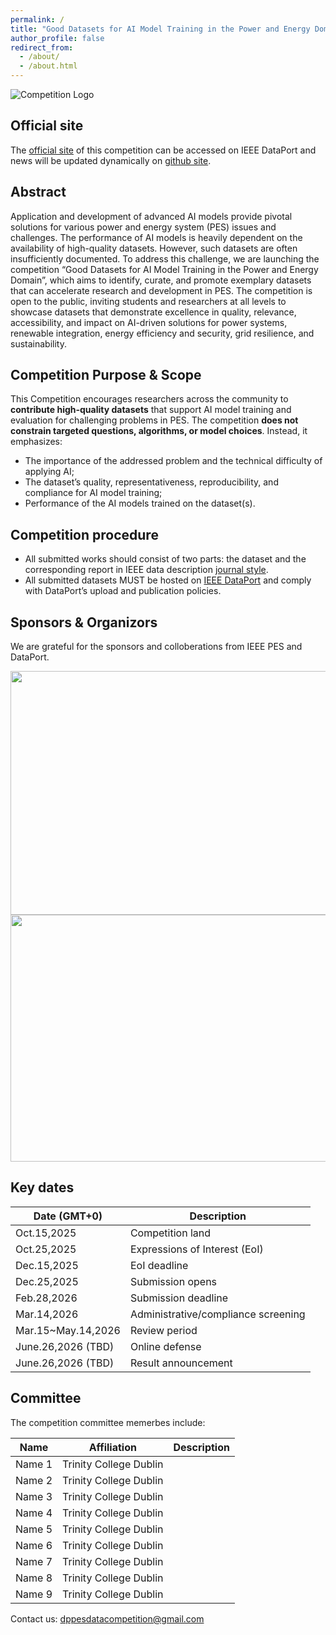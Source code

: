 ```yaml
---
permalink: /
title: "Good Datasets for AI Model Training in the Power and Energy Domain"
author_profile: false
redirect_from: 
  - /about/
  - /about.html
---
```


![Competition Logo](https://dppescomp.github.io/pesdpcompetition.github.io/images/PEScompLogo.png)

## Official site
The [official site]() of this competition can be accessed on IEEE DataPort and news will be updated dynamically on [github site](https://dppescomp.github.io/pesdpcompetition.github.io/).


## Abstract
Application and development of advanced AI models provide pivotal solutions for various power and energy system (PES) issues and challenges. The performance of AI models is heavily dependent on the availability of high-quality datasets. However, such datasets are often insufficiently documented. To address this challenge, we are launching the competition “Good Datasets for AI Model Training in the Power and Energy Domain”, which aims to identify, curate, and promote exemplary datasets that can accelerate research and development in PES. The competition is open to the public, inviting students and researchers at all levels to showcase datasets that demonstrate excellence in quality, relevance, accessibility, and impact on AI-driven solutions for power systems, renewable integration, energy efficiency and security, grid resilience, and sustainability.


## Competition Purpose & Scope
This Competition encourages researchers across the community to **contribute high-quality datasets** that support AI model training and evaluation for challenging problems in PES. The competition **does not constrain targeted questions, algorithms, or model choices**. Instead, it emphasizes:
* The importance of the addressed problem and the technical difficulty of applying AI;
* The dataset’s quality, representativeness, reproducibility, and compliance for AI model training;
* Performance of the AI models trained on the dataset(s).


## Competition procedure
* All submitted works should consist of two parts: the dataset and the corresponding report in IEEE data description [journal style](https://ieeexplore.ieee.org/xpl/RecentIssue.jsp?punumber=10347231).
* All submitted datasets MUST be hosted on [IEEE DataPort](https://ieee-dataport.org/) and comply with DataPort’s upload and publication policies. 


## Sponsors & Organizors
We are grateful for the sponsors and colloberations from IEEE PES and DataPort.

<img src="https://dppescomp.github.io/pesdpcompetition.github.io/images/IEEEPESLogo.png" width="557" height="390">  <img src="https://dppescomp.github.io/pesdpcompetition.github.io/images/dataport logo.png" width="2247" height="395"> 


## **Key dates**

| Date \(GMT+0\)       | Description                         |
| -------------------- | ----------------------------------- |
| Oct.15,2025          | Competition land                    |
| Oct.25,2025          | Expressions of Interest (EoI)       |
| Dec.15,2025          | EoI deadline                        |
| Dec.25,2025          | Submission opens                    |
| Feb.28,2026          | Submission deadline                 |
| Mar.14,2026          | Administrative/compliance screening |
| Mar.15~May.14,2026   | Review period                       |
| June.26,2026 \(TBD\) | Online defense                      |
| June.26,2026 \(TBD\) | Result announcement                 |


## Committee
The competition committee memerbes include:

| Name             | Affiliation              | Description                        |
| ---------------- | ------------------------ | ---------------------------------- |
| Name 1           | Trinity College Dublin   |                                    |
| Name 2           | Trinity College Dublin   |                                    |
| Name 3           | Trinity College Dublin   |                                    |
| Name 4           | Trinity College Dublin   |                                    |
| Name 5           | Trinity College Dublin   |                                    |
| Name 6           | Trinity College Dublin   |                                    |
| Name 7           | Trinity College Dublin   |                                    |
| Name 8           | Trinity College Dublin   |                                    |
| Name 9           | Trinity College Dublin   |                                    |


Contact us: dppesdatacompetition@gmail.com
